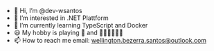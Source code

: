- 👋 Hi, I’m @dev-wsantos
- 👀 I’m interested in .NET Plattform
- 🌱 I’m currently learning TypeScript and Docker
- 😃 My hobby is playing 🎸 and 🎹🎹🎹🎹🎹🎹 
- 📫 How to reach me email: wellington.bezerra.santos@outlook.com

<!---
dev-wsantos/dev-wsantos is a ✨ special ✨ repository because its `README.md` (this file) appears on your GitHub profile.
You can click the Preview link to take a look at your changes.
--->
